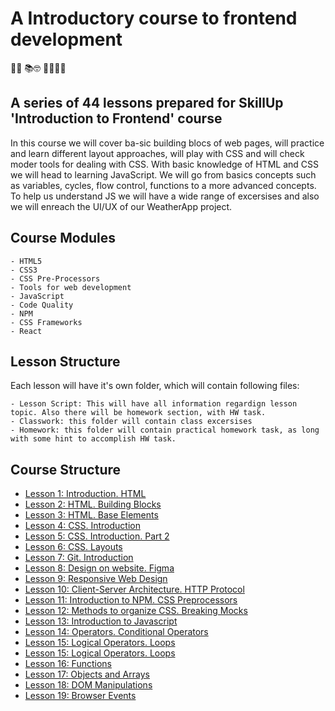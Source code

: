 # A Introductory course to frontend development
👨‍🏫 📚🤓 👩‍💻👨‍💻 
## A series of 44 lessons prepared for SkillUp 'Introduction to Frontend' course

In this course we will cover ba-sic building blocs of web pages, will practice and learn different layout approaches, will play with CSS and will check moder tools for dealing with CSS. With basic knowledge of HTML and CSS we will head to learning JavaScript. We will go from basics concepts such as variables, cycles, flow control, functions to a more advanced concepts. To help us understand JS we will have a wide range of excersises and also we will enreach the UI/UX of our WeatherApp project.

## Course Modules

    - HTML5
    - CSS3
    - CSS Pre-Processors
    - Tools for web development
    - JavaScript
    - Code Quality
    - NPM 
    - CSS Frameworks
    - React

## Lesson Structure

Each lesson will have it's own folder, which will contain following files:

    - Lesson Script: This will have all information regardign lesson topic. Also there will be homework section, with HW task.
    - Classwork: this folder will contain class excersises
    - Homework: this folder will contain practical homework task, as long with some hint to accomplish HW task.
  
## Course Structure

- [Lesson 1: Introduction. HTML](/Lesson-1/README.md#lesson-1-introduction-html)
- [Lesson 2: HTML. Building Blocks](Lesson-2/README.md#lesson-2-html-building-blocks)
- [Lesson 3: HTML. Base Elements](Lesson-3/README.md#lesson-3-html-base-elements)
- [Lesson 4: CSS. Introduction](Lesson-4/README.md#lesson-4-css-introduction)
- [Lesson 5: CSS. Introduction. Part 2](Lesson-5/README.md#lesson-5-css-introduction-part-2)
- [Lesson 6: CSS. Layouts](Lesson-6/README.md#lesson-6-css-layouts)
- [Lesson 7: Git. Introduction](Lesson-7/README.md#lesson-7-git-introduction)
- [Lesson 8: Design on website. Figma](Lesson-8/README.md#lesson-8-design-on-website-figma)
- [Lesson 9: Responsive Web Design](Lesson-9/README.md#lesson-9-responsive-web-design)
- [Lesson 10: Client-Server Architecture. HTTP Protocol](Lesson-10/README.md#lesson-10-client-server-architecture-http-protocol)
- [Lesson 11: Introduction to NPM. CSS Preprocessors](Lesson-11/README.md#lesson-11-introduction-to-npm-css-preprocessors)
- [Lesson 12: Methods to organize CSS. Breaking Mocks](Lesson-12/README.md#lesson-12-methods-to-organize-css-breaking-mocks)
- [Lesson 13: Introduction to Javascript](Lesson-13/README.md#lesson-13-introduction-to-javascript)
- [Lesson 14: Operators. Conditional Operators](Lesson-14/README.md#lesson-14-operators-conditional-operators)
- [Lesson 15: Logical Operators. Loops](Lesson-15/README.md#lesson-15-logical-operators-loops)
- [Lesson 15: Logical Operators. Loops](Lesson-15/README.md#lesson-15-logical-operators-loops)
- [Lesson 16: Functions](Lesson-16/README.md#lesson-16-functions)
- [Lesson 17: Objects and Arrays](Lesson-17/README.md#lesson-17-objects-and-arrays)
- [Lesson 18: DOM Manipulations](Lesson-18/README.md#lesson-18-dom-manipulations)
- [Lesson 19: Browser Events](Lesson-19/README.md#lesson-19-browser-events)
